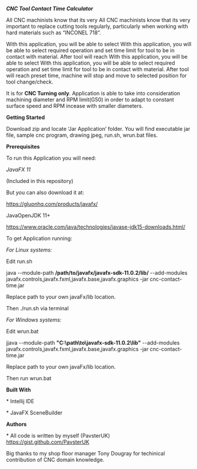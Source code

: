 ***CNC Tool Contact Time Calculator***

All CNC machinists know that its very <span id="anchor"></span>All CNC machinists know that its very important to replace cutting tools regularly, particularly when working with hard materials such as “INCONEL 718”.

With this application, you will be able to select <span id="anchor-1"></span>With this application, you will be able to select required operation and set time limit for tool to be in contact with material. After tool will reach <span id="anchor-2"></span>With this application, you will be able to select <span id="anchor-1"></span>With this application, you will be able to select required operation and set time limit for tool to be in contact with material. After tool will reach preset time, machine will stop and move to selected position for tool change/check.

It is for **CNC Turning only**. Application is able to take into consideration machining diameter and RPM limit(G50) in order to adapt to constant surface speed and RPM incease with smaller diameters.

**Getting Started**

Download zip and locate ‘Jar Application’ folder. You will find executable jar file, sample cnc program, drawing jpeg, run.sh, wrun.bat files.

**Prerequisites**

To run this Application you will need:

*JavaFX 11*

(Included in this repository)

But you can also download it at:

<https://gluonhq.com/products/javafx/>

JavaOpenJDK 11+

https://www.oracle.com/java/technologies/javase-jdk15-downloads.html/

To get Application running:

*For Linux systems:*

Edit run.sh

java --module-path **/path/to/javafx/javafx-sdk-11.0.2/lib/** --add-modules javafx.controls,javafx.fxml,javafx.base,javafx.graphics -jar cnc-contact-time.jar

Replace path to your own javaFx/lib location.

Then ./run.sh via terminal

*For Windows systems:*

Edit wrun.bat

jjava --module-path **"C:\\path\\to\\javafx-sdk-11.0.2\\lib"** --add-modules javafx.controls,javafx.fxml,javafx.base,javafx.graphics -jar cnc-contact-time.jar

Replace path to your own javaFx/lib location.

Then run wrun.bat

**Built With**

\* Intellij IDE

\* JavaFX SceneBuilder

**Authors**

\* All code is written by myself (PavsterUK) https://gist.github.com/PavsterUK

Big thanks to my shop floor manager Tony Dougray for techinical contribution of CNC domain knowledge.
